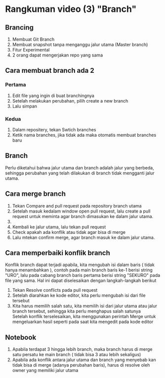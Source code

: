 # Rangkuman video (3) "Branch"

## Brancing 

<ol>
    <li>Membuat Git Branch</li>
    <li>Membuat snapshot tanpa menganggu jalur utama (Master branch)</li>
    <li>Fitur Experimental </li>
    <li>2 orang dapat mengerjakan repo yang sama</li>
</ol>

## Cara membuat branch ada 2 

### Pertama 

<ol>
    <li>Edit file yang ingin di buat branchingnya</li>
    <li>Setelah melakukan perubahan, pilih create a new branch</li>
    <li>Lalu simpan</li>
</ol>

### Kedua 

<ol> 
    <li>Dalam repositery, tekan Swtich branches</li>
    <li>Ketik nama branches, jika tidak ada maka otomatis membuat branches baru</li>
</ol>

## Branch 

<p> Perlu diketahui bahwa jalur utama dan branch adalah jalur yang berbeda, sehingga perubahan yang telah dilakukan di branch tidak mengganti jalur utama.<p>

## Cara merge branch 

<ol>
    <li>Tekan Compare and pull request pada repository branch utama</li>
    <li>Setelah masuk kedalam window open pull request, lalu create a pull request untuk meminta agar branch dimasukan ke dalam jalur utama.<li>
    <li>Kembali ke jalur utama, lalu tekan pull request</li>
    <li>Check apakah ada konflik atau tidak agar bisa di merge</li>
    <li>Lalu mtekan confirm merge, agar branch masuk ke dalam jalur utama.</li>
</ol>

## Cara memperbaiki konflik branch 

<p>Konflik branch dapat terjadi apabila, kita mengubah isi dalam baris ( tidak hanya menambahkan ), contoh pada main branch baris ke-1 berisi string "URO", lalu pada cabang branch baris pertama berisi string "SEKURO" pada file yang sama. Hal ini dapat diselesaikan dengan langkah-langkah berikut</p>

<ol>
    <li>Tekan Resolve conflicts pada pull request</li>
    <li>Setelah diarahkan ke kode editor, kita perlu mengubah isi dari file tersebut</li>
    <li>Kita harus memilih salah satu, kita memilih isi dari jalur utama atau jalur branch tersebut, sehingga kita perlu menghapus salah satunya</li> 
    </li>Setelah konflik terselesaikan, kita menggunakan perintah Merge untuk mengeluarkan hasil seperti pada saat kita mengedit pada kode editor</li>
</ol>

## Notebook 
<ol>
    <li>Apabila terdapat 3 hingga lebih branch, maka branch harus di merge satu persatu ke main branch ( tidak bisa 3 atau lebih sekaligus)</li>
    <li>Apabila ada konflik antara jalur utama dan branch yang menyebab kan tidak bisa di merge (adanya perubahan baris), harus di resolve oleh owner yang memiliki jalur utama</li>